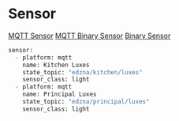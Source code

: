 # Sensor

[MQTT Sensor](https://home-assistant.io/components/sensor.mqtt/)
[MQTT Binary Sensor](https://home-assistant.io/components/binary_sensor.mqtt/)
[Binary Sensor](https://home-assistant.io/components/binary_sensor/)

```python
sensor:
  - platform: mqtt
    name: Kitchen Luxes
    state_topic: "edzna/kitchen/luxes"
    sensor_class: light
  - platform: mqtt
    name: Principal Luxes
    state_topic: "edzna/principal/luxes"
    sensor_class: light
```